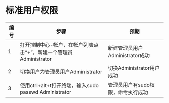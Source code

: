# 标准用户权限

| 编号 | 步骤                                                         | 预期                               |
| ---- | ------------------------------------------------------------ | ---------------------------------- |
| 1    | 打开控制中心-帐户，在帐户列表点击“+”，新建一个管理员Administrator | 新建管理员用户Administrator成功    |
| 2    | 切换用户为管理员用户Administrator                            | 切换Administrator用户成功          |
| 3    | 使用ctrl+alt+t打开终端，输入sudo passwd Administrator        | 管理员用户有sudo权限，命令执行成功 |